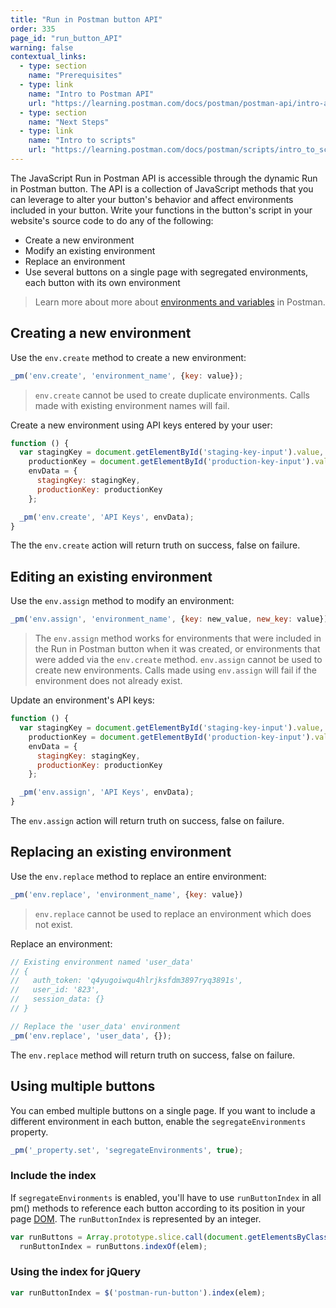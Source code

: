 ```yaml
---
title: "Run in Postman button API"
order: 335
page_id: "run_button_API"
warning: false
contextual_links:
  - type: section
    name: "Prerequisites"
  - type: link
    name: "Intro to Postman API"
    url: "https://learning.postman.com/docs/postman/postman-api/intro-api"
  - type: section
    name: "Next Steps"
  - type: link
    name: "Intro to scripts"
    url: "https://learning.postman.com/docs/postman/scripts/intro_to_scripts"
---
```



The JavaScript Run in Postman API is accessible through the dynamic Run in Postman button. The API is a collection of JavaScript methods that you can leverage to alter your button's behavior and affect environments included in your button. Write your functions in the button's script in your website's source code to do any of the following:

* Create a new environment
* Modify an existing environment
* Replace an environment
* Use several buttons on a single page with segregated environments, each button with its own environment

> Learn more about more about [environments and variables](/docs/postman/collection-runs/using-environments-in-collection-runs/) in Postman.

## Creating a new environment

Use the `env.create` method to create a new environment:

```javascript
_pm('env.create', 'environment_name', {key: value});
```

> `env.create` cannot be used to create duplicate environments. Calls made with existing environment names will fail.  

Create a new environment using API keys entered by your user:

```javascript
function () {
  var stagingKey = document.getElementById('staging-key-input').value,
    productionKey = document.getElementById('production-key-input').value,
    envData = {
      stagingKey: stagingKey,
      productionKey: productionKey
    };

  _pm('env.create', 'API Keys', envData);
}
```

The the `env.create` action will return truth on success, false on failure.

## Editing an existing environment

Use the `env.assign` method to modify an environment:

```javascript
_pm('env.assign', 'environment_name', {key: new_value, new_key: value})
```

> The `env.assign` method works for environments that were included in the Run in Postman button when it was created, or environments that were added via the `env.create` method.
> `env.assign` cannot be used to create new environments. Calls made using `env.assign` will fail if the environment does not already exist.

Update an environment's API keys:

```javascript
function () {
  var stagingKey = document.getElementById('staging-key-input').value,
    productionKey = document.getElementById('production-key-input').value,
    envData = {
      stagingKey: stagingKey,
      productionKey: productionKey
    };

  _pm('env.assign', 'API Keys', envData);
}
```

The `env.assign` action will return truth on success, false on failure.

## Replacing an existing environment

Use the `env.replace` method to replace an entire environment:

```javascript
_pm('env.replace', 'environment_name', {key: value})
```

> `env.replace` cannot be used to replace an environment which does not exist.

Replace an environment:

```javascript
// Existing environment named 'user_data'
// {
//   auth_token: 'q4yugoiwqu4hlrjksfdm3897ryq3891s',
//   user_id: '823',
//   session_data: {}
// }

// Replace the 'user_data' environment
_pm('env.replace', 'user_data', {});
```

The `env.replace` method will return truth on success, false on failure.

## Using multiple buttons

You can embed multiple buttons on a single page. If you want to include a different environment in each button, enable the `segregateEnvironments` property.

```javascript
_pm('_property.set', 'segregateEnvironments', true);
```

### Include the index

If `segregateEnvironments` is enabled, you'll have to use `runButtonIndex` in all pm() methods to reference each button according to its position in your page [DOM](https://developer.mozilla.org/en-US/docs/Web/API/Document_Object_Model). The `runButtonIndex` is represented by an integer.

```javascript
var runButtons = Array.prototype.slice.call(document.getElementsByClassName('postman-run-button')),
  runButtonIndex = runButtons.indexOf(elem);
```

### Using the index for jQuery

```javascript
var runButtonIndex = $('postman-run-button').index(elem);
```
